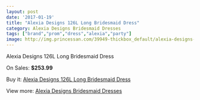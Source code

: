 ```yaml
---
layout: post
date: '2017-01-19'
title: "Alexia Designs 126L Long Bridesmaid Dress"
category: Alexia Designs Bridesmaid Dresses
tags: ["brand","prom","dress","alexia","party"]
image: http://img.princessan.com/39949-thickbox_default/alexia-designs-126l-long-bridesmaid-dress.jpg
---
```

Alexia Designs 126L Long Bridesmaid Dress

On Sales: **$253.99**
<a href="https://www.princessan.com/en/18648-alexia-designs-126l-long-bridesmaid-dress.html"><amp-img layout="responsive" width="600" height="600" src="//img.princessan.com/39949-thickbox_default/alexia-designs-126l-long-bridesmaid-dress.jpg" alt="Alexia Designs 126L Long Bridesmaid Dress 0" /></a>

Buy it: [Alexia Designs 126L Long Bridesmaid Dress](https://www.princessan.com/en/18648-alexia-designs-126l-long-bridesmaid-dress.html "Alexia Designs 126L Long Bridesmaid Dress")

View more: [Alexia Designs Bridesmaid Dresses](https://www.princessan.com/en/172- "Alexia Designs Bridesmaid Dresses")